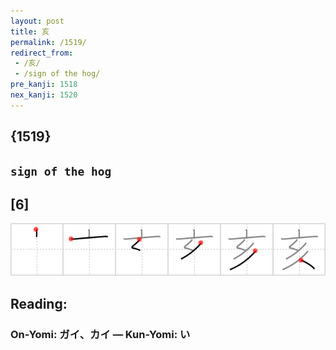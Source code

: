 ```yaml
---
layout: post
title: 亥
permalink: /1519/
redirect_from:
 - /亥/
 - /sign of the hog/
pre_kanji: 1518
nex_kanji: 1520
---
```


## {1519}

## `sign of the hog`

## [6]

<div class="stroke"><img src="../images/E4BAA5.png" /></div>

## Reading:

### On-Yomi: ガイ、カイ &mdash; Kun-Yomi: い
